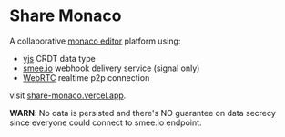 # Share Monaco

A collaborative [monaco editor](https://microsoft.github.io/monaco-editor/) platform
using:
- [yjs](https://docs.yjs.dev/) CRDT data type
- [smee.io](https://smee.io) webhook delivery service (signal only)
- [WebRTC](https://webrtc.org/) realtime p2p connection

visit [share-monaco.vercel.app](https://share-monaco.vercel.app/).

**WARN**: No data is persisted and there's NO guarantee on data secrecy since everyone could connect to smee.io endpoint.
